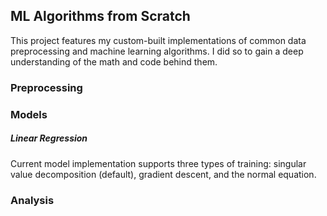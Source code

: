 ## ML Algorithms from Scratch
This project features my custom-built implementations of common data preprocessing and machine learning algorithms.
I did so to gain a deep understanding of the math and code behind them.
### Preprocessing
### Models
##### Linear Regression
Current model implementation supports three types of training: 
singular value decomposition (default), gradient descent, and the normal equation.
### Analysis